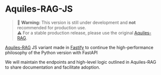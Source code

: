 # Aquiles-RAG-JS

> 🚧 **Warning:** This version is still under development and **not** recommended for production use.  
> ⚠️ For a stable production release, please use the original [Aquiles-RAG](https://github.com/Aquiles-ai/Aquiles-RAG).

[Aquiles-RAG](https://github.com/Aquiles-ai/Aquiles-RAG) JS variant made in [Fastify](https://fastify.dev/) to continue the high-performance philosophy of the Python version with FastAPI

We will maintain the endpoints and high-level logic outlined in Aquiles-RAG to share documentation and facilitate adoption.